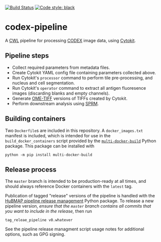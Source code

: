 [![Build Status](https://travis-ci.com/hubmapconsortium/codex-pipeline.svg?branch=master)](https://travis-ci.com/hubmapconsortium/codex-pipeline)
[![Code style: black](https://img.shields.io/badge/code%20style-black-000000.svg)](https://github.com/psf/black)

# codex-pipeline
A [CWL](https://www.commonwl.org/) pipeline for processing [CODEX](https://www.akoyabio.com/codextm/technology) image data, using [Cytokit](https://github.com/hammerlab/cytokit).

## Pipeline steps
* Collect required parameters from metadata files.
* Create Cytokit YAML config file containing parameters collected above.
* Run Cytokit's `processor` command to perform tile pre-processing, and nucleus and cell segmentation.
* Run Cytokit's `operator` command to extract all antigen fluoresence images (discarding blanks and empty channels).
* Generate [OME-TIFF](https://docs.openmicroscopy.org/ome-model/6.0.1/ome-tiff/specification.html) versions of TIFFs created by Cytokit.
* Perform downstream analysis using [SPRM](https://github.com/hubmapconsortium/sprm).

## Building containers
Two `Dockerfile`s are included in this repository. A `docker_images.txt` manifest is included, which is intended
for use in the `build_docker_containers` script provided by the
[`multi-docker-build`](https://github.com/mruffalo/multi-docker-build) Python package. This package can be installed
with
```shell script
python -m pip install multi-docker-build
```

## Release process

The `master` branch is intended to be production-ready at all times, and should always reference Docker containers
with the `latest` tag.

Publication of tagged "release" versions of the pipeline is handled with the
[HuBMAP pipeline release management](https://github.com/hubmapconsortium/pipeline-release-mgmt) Python package. To
release a new pipeline version, *ensure that the `master` branch contains all commits that you want to include in the release,*
then run
```shell
tag_releae_pipeline v0.whatever
```
See the pipeline release managment script usage notes for additional options, such as GPG signing.
